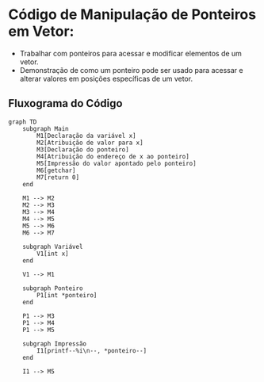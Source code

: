 # Código de Manipulação de Ponteiros em Vetor:

- Trabalhar com ponteiros para acessar e modificar elementos de um vetor.
- Demonstração de como um ponteiro pode ser usado para acessar e alterar valores em posições específicas de um vetor.

## Fluxograma do Código 

``` mermaid
graph TD
    subgraph Main
        M1[Declaração da variável x]
        M2[Atribuição de valor para x]
        M3[Declaração do ponteiro]
        M4[Atribuição do endereço de x ao ponteiro]
        M5[Impressão do valor apontado pelo ponteiro]
        M6[getchar]
        M7[return 0]
    end

    M1 --> M2
    M2 --> M3
    M3 --> M4
    M4 --> M5
    M5 --> M6
    M6 --> M7

    subgraph Variável
        V1[int x]
    end

    V1 --> M1

    subgraph Ponteiro
        P1[int *ponteiro]
    end

    P1 --> M3
    P1 --> M4
    P1 --> M5

    subgraph Impressão
        I1[printf--%i\n--, *ponteiro--]
    end

    I1 --> M5


```
